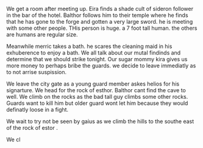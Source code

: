 
We get a room after meeting up. Eira finds a shade cult of sideron follower in the bar of the hotel. Balthor follows him to their temple where he finds that he has gone to the forge and gotten a very large sword. he is meeting with some other people. THis person is huge.  a 7 foot tall human. the others are humans are regular size. 

  
Meanwhile merric takes a bath. he scares the cleaning maid in his exhuberence to enjoy a bath. We all talk about our mutal findinds and determine that we should strike tonight. Our sugar mommy kira gives us more money to perhaps bribe the guards. we decide to leave immediatly as to not arrise suspission. 

We leave the city gate as a young guard member askes helios for his signarture. We head for the rock of esthor. Balthor cant find the cave to well. We climb on the rocks as the bad tall guy climbs some other rocks. Guards want to kill him but older guard wont let him because they would definatly loose in a fight. 

We wait to try not be seen by gaius as we climb the hills to the southe east of the rock of estor .

We cl